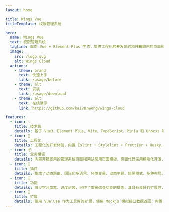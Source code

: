 ```yaml
---
layout: home

title: Wings Vue
titleTemplate: 权限管理系统

hero:
  name: Wings Vue
  text: 权限管理系统
  tagline: 面向 Vue + Element Plus 生态，提供工程化的开发体验和开箱即用的页面模板。
  image:
    src: /logo.svg
    alt: Wings Cloud
  actions:
    - theme: brand
      text: 快速上手
      link: /usage/before
    - theme: alt
      text: 安装
      link: /usage/download
    - theme: alt
      text: 在线演示
      link: https://github.com/kaivanwong/wings-cloud

features:
  - icon: 💡
    title: 技术栈
    details: 基于 Vue3、Element Plus、Vite、TypeScript、Pinia 和 Unocss 等最新技术栈搭建；
  - icon: 🚀
    title: 工程化
    details: 工程化的开发体验，内置 Eslint + Stylelint + Prettier + Husky，规范代码统一风格；
  - icon: 📦
    title: 业务模板
    details: 内置开箱即用的管理系统页面和网站常用页面模板，页面代码采用模块化开发，可维护性好，扩展性高；
  - icon: 🧩
    title: 插件
    details: 集成了动态路由、国际化多语言、环境变量、动态主题、暗黑模式、多种布局、自动导入等常见功能；
  - icon: 📌
    title: 功能
    details: 减少学习成本、过度封装，只作了增删改查功能的提炼，其具有良好的扩展性，提供完整的代码注释；
  - icon: 📐
    title: 扩展
    details: 使用 Vue Use 作为工具库的扩展，使用 Mockjs 模拟接口数据返回，内置 Svg 图标作为补充；
---
```


<script setup>
import { onMounted } from 'vue'
import { getRelease } from './.vitepress/utils/api.js'

onMounted(() => {
  getRelease()
})
</script>
